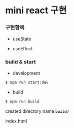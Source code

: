 # mini react 구현

### 구현항목

* useState

* useEffect

### build & start

* development

```sh
$ npm run start:dev
```

* build

```sh
$ npm run build
```

created directory name **`build/`** 

index.html